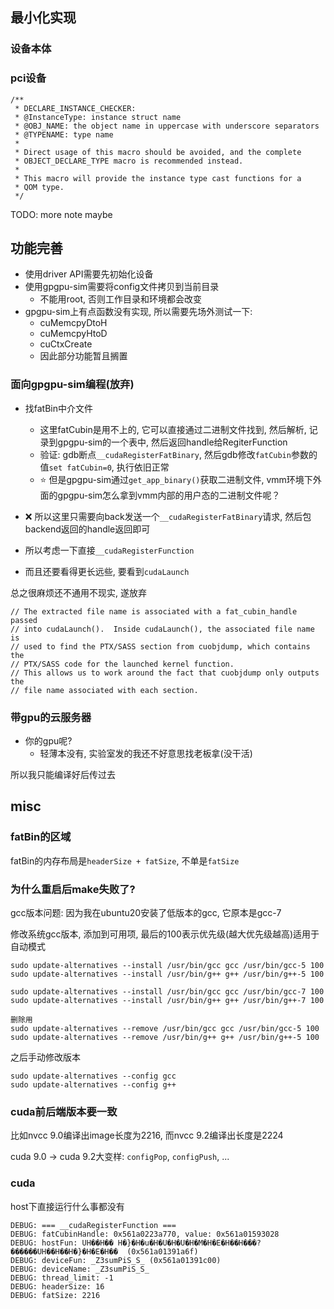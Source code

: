 ## 最小化实现

### 设备本体

### pci设备

```
/**
 * DECLARE_INSTANCE_CHECKER:
 * @InstanceType: instance struct name
 * @OBJ_NAME: the object name in uppercase with underscore separators
 * @TYPENAME: type name
 *
 * Direct usage of this macro should be avoided, and the complete
 * OBJECT_DECLARE_TYPE macro is recommended instead.
 *
 * This macro will provide the instance type cast functions for a
 * QOM type.
 */
 ```

TODO: more note maybe


## 功能完善

- 使用driver API需要先初始化设备
- 使用gpgpu-sim需要将config文件拷贝到当前目录
    * 不能用root, 否则工作目录和环境都会改变
- gpgpu-sim上有点函数没有实现, 所以需要先场外测试一下:
    * cuMemcpyDtoH
    * cuMemcpyHtoD
    * cuCtxCreate
    * 因此部分功能暂且搁置


### 面向gpgpu-sim编程(放弃)

- 找fatBin中介文件
    * 这里fatCubin是用不上的, 它可以直接通过二进制文件找到, 然后解析, 记录到gpgpu-sim的一个表中, 然后返回handle给RegiterFunction
    * 验证: gdb断点`__cudaRegisterFatBinary`, 然后gdb修改`fatCubin`参数的值`set fatCubin=0`, 执行依旧正常
    * ⭐ 但是gpgpu-sim通过`get_app_binary()`获取二进制文件, vmm环境下外面的gpgpu-sim怎么拿到vmm内部的用户态的二进制文件呢？


- ❌ 所以这里只需要向back发送一个`__cudaRegisterFatBinary`请求, 然后包backend返回的handle返回即可
- 所以考虑一下直接`__cudaRegisterFunction`
- 而且还要看得更长远些, 要看到`cudaLaunch`

总之很麻烦还不通用不现实, 遂放弃

```
// The extracted file name is associated with a fat_cubin_handle passed
// into cudaLaunch().  Inside cudaLaunch(), the associated file name is
// used to find the PTX/SASS section from cuobjdump, which contains the
// PTX/SASS code for the launched kernel function.
// This allows us to work around the fact that cuobjdump only outputs the
// file name associated with each section.
```


### 带gpu的云服务器

- 你的gpu呢?
    * 轻薄本没有, 实验室发的我还不好意思找老板拿(没干活)

所以我只能编译好后传过去



## misc

### fatBin的区域

fatBin的内存布局是`headerSize + fatSize`, 不单是`fatSize`


### 为什么重启后make失败了?

gcc版本问题: 因为我在ubuntu20安装了低版本的gcc, 它原本是gcc-7

修改系统gcc版本, 添加到可用项, 最后的100表示优先级(越大优先级越高)适用于自动模式

```
sudo update-alternatives --install /usr/bin/gcc gcc /usr/bin/gcc-5 100
sudo update-alternatives --install /usr/bin/g++ g++ /usr/bin/g++-5 100

sudo update-alternatives --install /usr/bin/gcc gcc /usr/bin/gcc-7 100
sudo update-alternatives --install /usr/bin/g++ g++ /usr/bin/g++-7 100

删除用
sudo update-alternatives --remove /usr/bin/gcc gcc /usr/bin/gcc-5 100
sudo update-alternatives --remove /usr/bin/g++ g++ /usr/bin/g++-5 100
```

之后手动修改版本

```
sudo update-alternatives --config gcc
sudo update-alternatives --config g++
```

### cuda前后端版本要一致

比如nvcc 9.0编译出image长度为2216, 而nvcc 9.2编译出长度是2224

cuda 9.0 -> cuda 9.2大变样: `configPop`, `configPush`, ...


### cuda

host下直接运行什么事都没有

```
DEBUG: === __cudaRegisterFunction ===
DEBUG: fatCubinHandle: 0x561a0223a770, value: 0x561a01593028
DEBUG: hostFun: UH��H�� H�}�H�u�H�U�H�U�H�M�H�E�H��H���?������UH��H��H�}�H�E�H��  (0x561a01391a6f)
DEBUG: deviceFun: _Z3sumPiS_S_ (0x561a01391c00)
DEBUG: deviceName: _Z3sumPiS_S_
DEBUG: thread_limit: -1
DEBUG: headerSize: 16
DEBUG: fatSize: 2216
```

